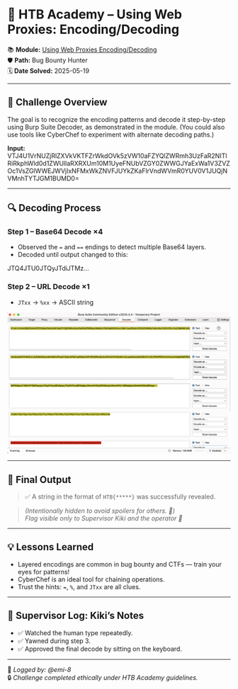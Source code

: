 # 🧩 HTB Academy – Using Web Proxies: Encoding/Decoding

📚 **Module:** [Using Web Proxies Encoding/Decoding](https://academy.hackthebox.com/module/110/section/1052)  
🛡️ **Path:** Bug Bounty Hunter  
🗓️ **Date Solved:** 2025-05-19

---

## 🧠 Challenge Overview
The goal is to recognize the encoding patterns and decode it step-by-step using Burp Suite Decoder, as demonstrated in the module.
(You could also use tools like CyberChef to experiment with alternate decoding paths.)

**Input:**
VTJ4U1VrNUZjRlZXVkVKTFZrWkdOVk5zVW10aFZYQlZWRmh3UzFaR2NITlRiRkphWld0d1ZWUllaRXRXUm10M1UyeFNUbVZGY0ZWWGJYaExWa1V3ZVZOc1VsZGlWWEJWVjIxNFMxWkZNVFJUYkZKaFlrVndWVmR0YUV0V1JUQjNVMnhTYTJGM1BUMD0=

---

## 🔍 Decoding Process

### Step 1 – Base64 Decode ×4
- Observed the `=` and `==` endings to detect multiple Base64 layers.
- Decoded until output changed to this:

JTQ4JTU0JTQyJTdiJTMz...

### Step 2 – URL Decode ×1
- `JTxx` → `%xx` → ASCII string

<img src="screenshots/decoding-burp-steps.png" width="700"/>

---

## 🏁 Final Output
> ✅ A string in the format of `HTB{*****}` was successfully revealed.

> _(Intentionally hidden to avoid spoilers for others. 🫣)_  
> _Flag visible only to Supervisor Kiki and the operator 🐾_

---

## 💡 Lessons Learned
- Layered encodings are common in bug bounty and CTFs — train your eyes for patterns!
- CyberChef is an ideal tool for chaining operations.
- Trust the hints: `=`, `%`, and `JTxx` are all clues.

---

## 🐾 Supervisor Log: Kiki’s Notes
- ✅ Watched the human type repeatedly.
- ✅ Yawned during step 3.
- ✅ Approved the final decode by sitting on the keyboard.

---

🧠 *Logged by: @emi-8*  
🔒 *Challenge completed ethically under HTB Academy guidelines.*
